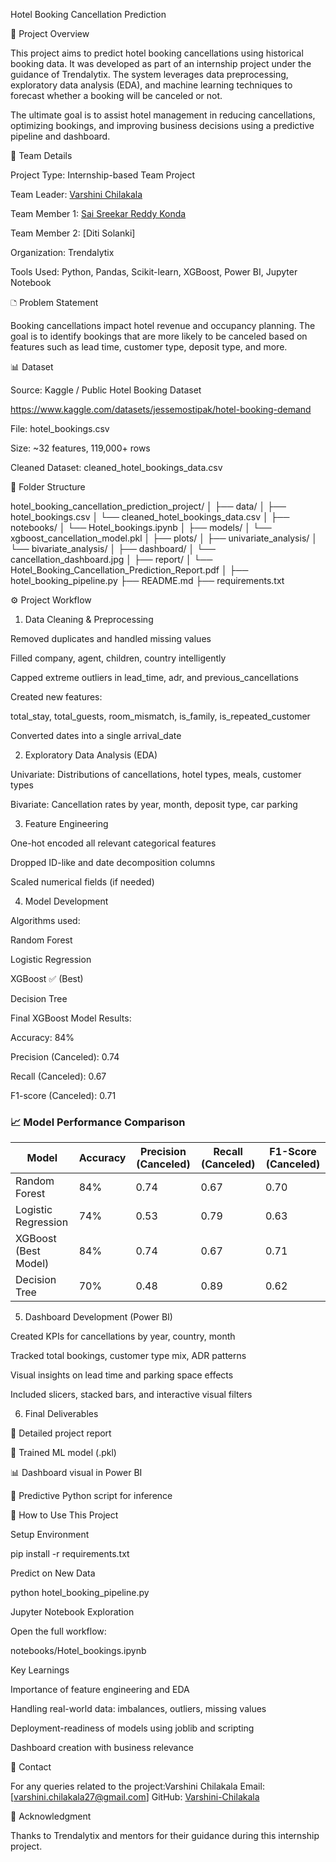 Hotel Booking Cancellation Prediction

🚀 Project Overview

This project aims to predict hotel booking cancellations using historical booking data. It was developed as part of an internship project under the guidance of Trendalytix. The system leverages data preprocessing, exploratory data analysis (EDA), and machine learning techniques to forecast whether a booking will be canceled or not.

The ultimate goal is to assist hotel management in reducing cancellations, optimizing bookings, and improving business decisions using a predictive pipeline and dashboard.


🤝 Team Details

Project Type: Internship-based Team Project

Team Leader: [Varshini Chilakala](https://github.com/Varshini-Chilakala)

Team Member 1: [Sai Sreekar Reddy Konda](https://github.com/Saisreekarreddykonda)

Team Member 2: [Diti Solanki]

Organization: Trendalytix

Tools Used: Python, Pandas, Scikit-learn, XGBoost, Power BI, Jupyter Notebook


🗅️ Problem Statement

Booking cancellations impact hotel revenue and occupancy planning. The goal is to identify bookings that are more likely to be canceled based on features such as lead time, customer type, deposit type, and more.


📊 Dataset

Source: Kaggle / Public Hotel Booking Dataset

https://www.kaggle.com/datasets/jessemostipak/hotel-booking-demand

File: hotel_bookings.csv

Size: ~32 features, 119,000+ rows

Cleaned Dataset: cleaned_hotel_bookings_data.csv



📁 Folder Structure

hotel_booking_cancellation_prediction_project/
│
├── data/
│   ├── hotel_bookings.csv
│   └── cleaned_hotel_bookings_data.csv
│
├── notebooks/
│   └── Hotel_bookings.ipynb
│
├── models/
│   └── xgboost_cancellation_model.pkl
│
├── plots/
│   ├── univariate_analysis/
│   └── bivariate_analysis/
│
├── dashboard/
│   └── cancellation_dashboard.jpg
│
├── report/
│   └── Hotel_Booking_Cancellation_Prediction_Report.pdf
│
├── hotel_booking_pipeline.py
├── README.md
├── requirements.txt


⚙️ Project Workflow

1. Data Cleaning & Preprocessing

Removed duplicates and handled missing values

Filled company, agent, children, country intelligently

Capped extreme outliers in lead_time, adr, and previous_cancellations

Created new features:

total_stay, total_guests, room_mismatch, is_family, is_repeated_customer

Converted dates into a single arrival_date


2. Exploratory Data Analysis (EDA)

Univariate: Distributions of cancellations, hotel types, meals, customer types

Bivariate: Cancellation rates by year, month, deposit type, car parking


3. Feature Engineering

One-hot encoded all relevant categorical features

Dropped ID-like and date decomposition columns

Scaled numerical fields (if needed)


4. Model Development

Algorithms used:

Random Forest

Logistic Regression

XGBoost ✅ (Best)

Decision Tree

Final XGBoost Model Results:

Accuracy: 84%

Precision (Canceled): 0.74

Recall (Canceled): 0.67

F1-score (Canceled): 0.71

### 📈 Model Performance Comparison

| Model               | Accuracy | Precision (Canceled) | Recall (Canceled) | F1-Score (Canceled) |
|---------------------|----------|-----------------------|--------------------|----------------------|
| Random Forest        | 84%      | 0.74                  | 0.67               | 0.70                 |
| Logistic Regression  | 74%      | 0.53                  | 0.79               | 0.63                 |
| XGBoost (Best Model) | 84%      | 0.74                  | 0.67               | 0.71                 |
| Decision Tree        | 70%      | 0.48                  | 0.89               | 0.62                 |


5. Dashboard Development (Power BI)

Created KPIs for cancellations by year, country, month

Tracked total bookings, customer type mix, ADR patterns

Visual insights on lead time and parking space effects

Included slicers, stacked bars, and interactive visual filters


6. Final Deliverables

📄 Detailed project report

🔧 Trained ML model (.pkl)

📊 Dashboard visual in Power BI

🔬 Predictive Python script for inference



🔄 How to Use This Project

Setup Environment

pip install -r requirements.txt


Predict on New Data

python hotel_booking_pipeline.py


Jupyter Notebook Exploration

Open the full workflow:

notebooks/Hotel_bookings.ipynb


Key Learnings

Importance of feature engineering and EDA

Handling real-world data: imbalances, outliers, missing values

Deployment-readiness of models using joblib and scripting

Dashboard creation with business relevance


💼 Contact

For any queries related to the project:Varshini Chilakala
Email: [varshini.chilakala27@gmail.com]
GitHub: [Varshini-Chilakala](https://github.com/Varshini-Chilakala)


🚩 Acknowledgment

Thanks to Trendalytix and mentors for their guidance during this internship project.
